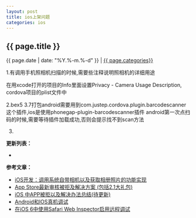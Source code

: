 ```yaml
---
layout: post
title: ios上架问题
categories: ios
---
```


## {{ page.title }}

{{ page.date | date: "%Y.%-m.%-d" }} | <a href="/archive#{{ page.categories }}">{{ page.categories}}</a>

1.有调用手机照相机扫描的时候,需要些注释说明照相机的详细用途

在用xcode打开的项目的Info里面设置Privacy - Camera Usage Description, cordova项目的plist文件中

2.bex5 3.7打包android需要用到com.justep.cordova.plugin.barcodescanner这个插件,ios是使用phonegap-plugin-barcodescanner插件
  android第一次点扫码的时候,需要等待插件加载成功,否则会提示找不到scan方法

3.


**更新列表：**

*



**参考文章：**

* [iOS开发：调用系统自带相机以及获取相册照片的功能实现][1]
* [App Store最新审核被拒及解决方案 (包括2.1大礼包)][2]
* [iOS 中APP被拒以及解决办法总结(待更新)][3]
* [Android和IOS真机调试][4]
* [在iOS 6中使用Safari Web Inspector启用远程调试][5]

[1]: https://blog.csdn.net/CC1991_/article/details/76718806
[2]: http://www.cocoachina.com/appstore/20180202/22130.html
[3]: https://blog.csdn.net/u010960265/article/details/78071541
[4]: http://docs.wex5.com/android-and-ios-device-debugging/
[5]: http://www.cnblogs.com/liuruyi/articles/6795232.html